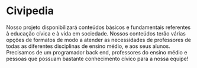 # Civipedia

Nosso projeto disponibilizará conteúdos básicos e fundamentais referentes à  educação cívica e à vida em sociedade. Nossos conteúdos terão várias opções de formatos de modo a atender as necessidades de professores de todas as diferentes disciplinas de ensino médio, e aos seus alunos. Precisamos de um programador back end, professores do ensino médio e pessoas que possuam bastante conhecimento cívico para a nossa equipe!

